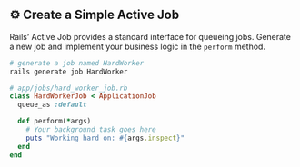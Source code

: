 ## ⚙️ Create a Simple Active Job

Rails’ Active Job provides a standard interface for queueing jobs. Generate a new job and implement your business logic in the `perform` method.

```bash
# generate a job named HardWorker
rails generate job HardWorker
```

```ruby
# app/jobs/hard_worker_job.rb
class HardWorkerJob < ApplicationJob
  queue_as :default

  def perform(*args)
    # Your background task goes here
    puts "Working hard on: #{args.inspect}"
  end
end
```